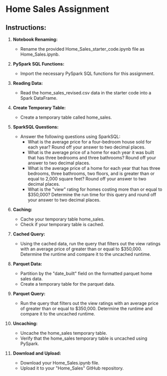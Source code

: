 # Home Sales Assignment

## Instructions:

1. **Notebook Renaming:**
   - Rename the provided Home_Sales_starter_code.ipynb file as Home_Sales.ipynb.

2. **PySpark SQL Functions:**
   - Import the necessary PySpark SQL functions for this assignment.

3. **Reading Data:**
   - Read the home_sales_revised.csv data in the starter code into a Spark DataFrame.

4. **Create Temporary Table:**
   - Create a temporary table called home_sales.

5. **SparkSQL Questions:**
   - Answer the following questions using SparkSQL:
     - What is the average price for a four-bedroom house sold for each year? Round off your answer to two decimal places.
     - What is the average price of a home for each year it was built that has three bedrooms and three bathrooms? Round off your answer to two decimal places.
     - What is the average price of a home for each year that has three bedrooms, three bathrooms, two floors, and is greater than or equal to 2,000 square feet? Round off your answer to two decimal places.
     - What is the "view" rating for homes costing more than or equal to $350,000? Determine the run time for this query and round off your answer to two decimal places.

6. **Caching:**
   - Cache your temporary table home_sales.
   - Check if your temporary table is cached.

7. **Cached Query:**
   - Using the cached data, run the query that filters out the view ratings with an average price of greater than or equal to $350,000. Determine the runtime and compare it to the uncached runtime.

8. **Parquet Data:**
   - Partition by the "date_built" field on the formatted parquet home sales data.
   - Create a temporary table for the parquet data.

9. **Parquet Query:**
   - Run the query that filters out the view ratings with an average price of greater than or equal to $350,000. Determine the runtime and compare it to the uncached runtime.

10. **Uncaching:**
    - Uncache the home_sales temporary table.
    - Verify that the home_sales temporary table is uncached using PySpark.

11. **Download and Upload:**
    - Download your Home_Sales.ipynb file.
    - Upload it to your "Home_Sales" GitHub repository.

